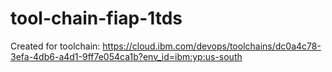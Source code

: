 # tool-chain-fiap-1tds
Created for toolchain: https://cloud.ibm.com/devops/toolchains/dc0a4c78-3efa-4db6-a4d1-9ff7e054ca1b?env_id=ibm:yp:us-south

